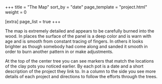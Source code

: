 +++
title = "The Map"
sort_by = "date"
page_template = "project.html"
weight = 0

[extra]
page_list = true
+++

The map is extremely detailed and appears to be carefully
burned into the wood. In places the surface of the panel is
a deep color and is warn with age and is smooth from
constant tracing of fingers. In others it looks brighter as
though somebody had come along and sanded it smooth in order
to burn another pattern in or make adjustments.

At the top of the center tree you can see markers that match
the locations of the clay pots you noticed earlier. By each
pot is a date and a short description of the project they
link to. In a column to the side you see more details of
each project and directions to follow the efforts through
the trees.
